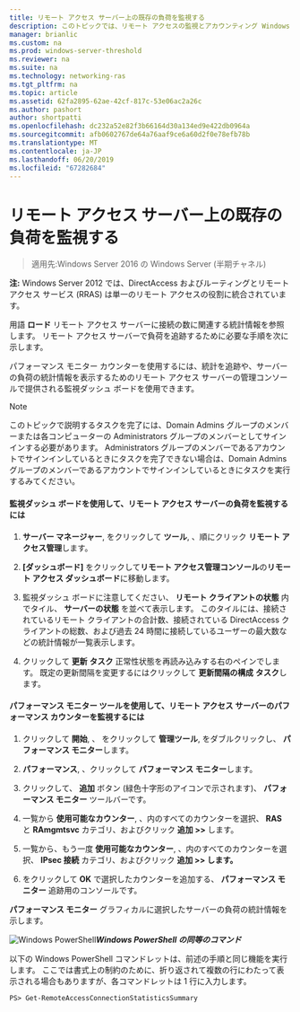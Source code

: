 ```yaml
---
title: リモート アクセス サーバー上の既存の負荷を監視する
description: このトピックでは、リモート アクセスの監視とアカウンティング Windows Server 2016 では、ガイドの一部です。
manager: brianlic
ms.custom: na
ms.prod: windows-server-threshold
ms.reviewer: na
ms.suite: na
ms.technology: networking-ras
ms.tgt_pltfrm: na
ms.topic: article
ms.assetid: 62fa2895-62ae-42cf-817c-53e06ac2a26c
ms.author: pashort
author: shortpatti
ms.openlocfilehash: dc232a52e82f3b66164d30a134ed9e422db0964a
ms.sourcegitcommit: afb0602767de64a76aaf9ce6a60d2f0e78efb78b
ms.translationtype: MT
ms.contentlocale: ja-JP
ms.lasthandoff: 06/20/2019
ms.locfileid: "67282684"
---
```

# <a name="monitor-the-existing-load-on-the-remote-access-server"></a>リモート アクセス サーバー上の既存の負荷を監視する

>適用先:Windows Server 2016 の Windows Server (半期チャネル)

**注:** Windows Server 2012 では、DirectAccess およびルーティングとリモート アクセス サービス (RRAS) は単一のリモート アクセスの役割に統合されています。  
  
用語 **ロード** リモート アクセス サーバーに接続の数に関連する統計情報を参照します。 リモート アクセス サーバーで負荷を追跡するために必要な手順を次に示します。  
  
パフォーマンス モニター カウンターを使用するには、統計を追跡や、サーバーの負荷の統計情報を表示するためのリモート アクセス サーバーの管理コンソールで提供される監視ダッシュ ボードを使用できます。  
  
> [!NOTE]  
> このトピックで説明するタスクを完了には、Domain Admins グループのメンバーまたは各コンピューターの Administrators グループのメンバーとしてサインインする必要があります。 Administrators グループのメンバーであるアカウントでサインインしているときにタスクを完了できない場合は、Domain Admins グループのメンバーであるアカウントでサインインしているときにタスクを実行するみてください。  
  
#### <a name="to-use-the-monitoring-dashboard-to-monitor-the-remote-access-server-load"></a>監視ダッシュ ボードを使用して、リモート アクセス サーバーの負荷を監視するには  
  
1.  **サーバー マネージャー**, をクリックして **ツール**, 、順にクリック **リモート アクセス管理**します。  
  
2.  **[ダッシュボード]** をクリックして**リモート アクセス管理コンソール**の**リモート アクセス ダッシュボード**に移動します。  
  
3.  監視ダッシュ ボードに注意してください、 **リモート クライアントの状態** 内でタイル、 **サーバーの状態** を並べて表示します。 このタイルには、接続されているリモート クライアントの合計数、接続されている DirectAccess クライアントの総数、および過去 24 時間に接続しているユーザーの最大数などの統計情報が一覧表示します。  
  
4.  クリックして **更新**  **タスク** 正常性状態を再読み込みする右のペインでします。 既定の更新間隔を変更するにはクリックして **更新間隔の構成**  **タスク**します。  
  
#### <a name="to-use-the-performance-monitor-tool-to-monitor-performance-counters-on-the-remote-access-server"></a>パフォーマンス モニター ツールを使用して、リモート アクセス サーバーのパフォーマンス カウンターを監視するには  
  
1.  クリックして **開始**, 、 をクリックして **管理ツール**, をダブルクリックし、 **パフォーマンス モニター**します。  
  
2.  **パフォーマンス**, 、クリックして **パフォーマンス モニター**します。  
  
3.  クリックして、 **追加**  ボタン (緑色十字形のアイコンで示されます)、 **パフォーマンス モニター** ツールバーです。  
  
4.  一覧から **使用可能なカウンター**, 、内のすべてのカウンターを選択、 **RAS** と **RAmgmtsvc** カテゴリ、およびクリック **追加 >>** します。  
  
5.  一覧から、もう一度 **使用可能なカウンター**, 、内のすべてのカウンターを選択、 **IPsec 接続** カテゴリ、およびクリック **追加 >> します。**  
  
6.  をクリックして **OK** で選択したカウンターを追加する、 **パフォーマンス モニター** 追跡用のコンソールです。  
  
**パフォーマンス モニター** グラフィカルに選択したサーバーの負荷の統計情報を示します。  
  
![Windows PowerShell](../../../media/Monitor-the-existing-load-on-the-Remote-Access-server/PowerShellLogoSmall.gif)***<em>Windows PowerShell の同等のコマンド</em>***  
  
以下の Windows PowerShell コマンドレットは、前述の手順と同じ機能を実行します。 ここでは書式上の制約のために、折り返されて複数の行にわたって表示される場合もありますが、各コマンドレットは 1 行に入力します。  
  
```  
PS> Get-RemoteAccessConnectionStatisticsSummary  
```  
  


